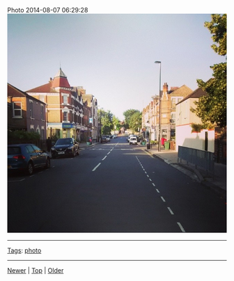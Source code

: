 <!--
title: Photo 2014-08-07 06
date: 2020-06-28T14:51:45.106Z
tags: photo
-->





Photo 2014-08-07 06:29:28
![](94045181622-0.jpg)

<!--BOTTOM-POST-NAVIGATION-->
---

[Tags](tags.md): [photo](tag-photo.md)

---

[Newer](93988879227.md) | [Top](index.md) | [Older](94080388942.md)